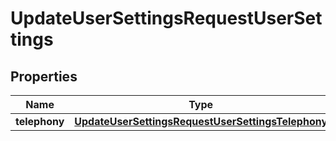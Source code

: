

# UpdateUserSettingsRequestUserSettings


## Properties

| Name | Type | Description | Notes |
|------------ | ------------- | ------------- | -------------|
|**telephony** | [**UpdateUserSettingsRequestUserSettingsTelephony**](UpdateUserSettingsRequestUserSettingsTelephony.md) |  |  |



